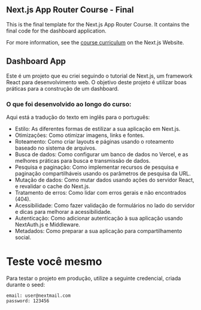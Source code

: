 ## Next.js App Router Course - Final

This is the final template for the Next.js App Router Course. It contains the final code for the dashboard application.

For more information, see the [course curriculum](https://nextjs.org/learn) on the Next.js Website.

## Dashboard App
Este é um projeto que eu criei seguindo o tutorial de Next.js, um framework React para desenvolvimento web. O objetivo deste projeto é utilizar boas práticas para a construção de um dashboard.

### O que foi desenvolvido ao longo do curso:

Aqui está a tradução do texto em inglês para o português:

- Estilo: As diferentes formas de estilizar a sua aplicação em Next.js.
- Otimizações: Como otimizar imagens, links e fontes.
- Roteamento: Como criar layouts e páginas usando o roteamento baseado no sistema de arquivos.
- Busca de dados: Como configurar um banco de dados no Vercel, e as melhores práticas para busca e transmissão de dados.
- Pesquisa e paginação: Como implementar recursos de pesquisa e paginação compartilháveis usando os parâmetros de pesquisa da URL.
- Mutação de dados: Como mutar dados usando ações do servidor React, e revalidar o cache do Next.js.
- Tratamento de erros: Como lidar com erros gerais e não encontrados (404).
- Acessibilidade: Como fazer validação de formulários no lado do servidor e dicas para melhorar a acessibilidade.
- Autenticação: Como adicionar autenticação à sua aplicação usando NextAuth.js e Middleware.
- Metadados: Como preparar a sua aplicação para compartilhamento social.

# Teste você mesmo
Para testar o projeto em produção, utilize a seguinte credencial, criada durante o seed:
```
email: user@nextmail.com
password: 123456
```





  
